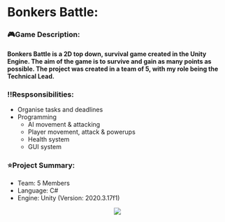 <!-- Project Information -->
<div id="Project Imformation:">
  <h1>Bonkers Battle:</h1>
  <h3>🎮Game Description:</h3>
  <h4>Bonkers Battle is a 2D top down, survival game created in the Unity Engine. The aim of the game is to survive and gain as many points as possible. The project was created in a team of 5, with my role being the Technical Lead.</h4>
  <h3>‼️Respsonsibilities:</h3>
  <ul>
    <li>Organise tasks and deadlines
    <li>Programming
    <ul>
      <li>AI movement & attacking
      <li>Player movement, attack & powerups
      <li>Health system
      <li>GUI system
    </ul>
  </ul>
  <h3>⭐Project Summary:</h3>
  <ul>
    <li>Team: 5 Members
    <li>Language: C#
    <li>Engine: Unity (Version: 2020.3.17f1)
  </ul>
</div>

<!-- Project Image/Gif -->
<div id="header" align="center">
  <img src="README-Images/Bonkers_Battle.gif"/>
</div>

